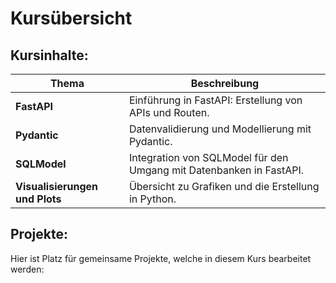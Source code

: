 # Kursübersicht

## Kursinhalte:

| Thema        | Beschreibung                                                        |
| ------------ | ------------------------------------------------------------------- |
| **FastAPI**  | Einführung in FastAPI: Erstellung von APIs und Routen.              |
| **Pydantic** | Datenvalidierung und Modellierung mit Pydantic.                     |
| **SQLModel** | Integration von SQLModel für den Umgang mit Datenbanken in FastAPI. |
| **Visualisierungen und Plots** | Übersicht zu Grafiken und die Erstellung in Python. |

## Projekte:

Hier ist Platz für gemeinsame Projekte, welche in diesem Kurs bearbeitet werden:


